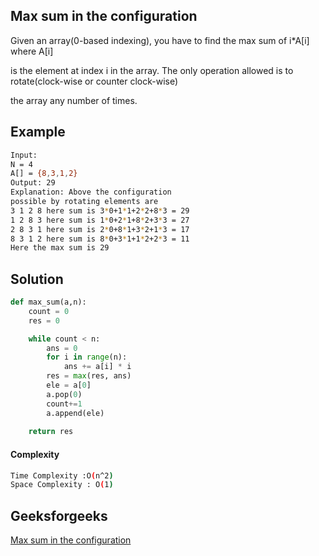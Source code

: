 ## Max sum in the configuration
Given an array(0-based indexing), you have to find the max sum of i*A[i] where A[i] 

is the element at index i in the array. The only operation allowed is to rotate(clock-wise or counter clock-wise) 

the array any number of times.

## Example 
```bash
Input:
N = 4
A[] = {8,3,1,2}
Output: 29
Explanation: Above the configuration
possible by rotating elements are
3 1 2 8 here sum is 3*0+1*1+2*2+8*3 = 29
1 2 8 3 here sum is 1*0+2*1+8*2+3*3 = 27
2 8 3 1 here sum is 2*0+8*1+3*2+1*3 = 17
8 3 1 2 here sum is 8*0+3*1+1*2+2*3 = 11
Here the max sum is 29 

```

## Solution 

```python
def max_sum(a,n):
    count = 0
    res = 0

    while count < n:
        ans = 0
        for i in range(n):
            ans += a[i] * i
        res = max(res, ans)
        ele = a[0]
        a.pop(0)
        count+=1
        a.append(ele)
        
    return res
 ```
#### Complexity
```bash
Time Complexity :O(n^2)
Space Complexity : O(1)
```

## Geeksforgeeks
[Max sum in the configuration](https://practice.geeksforgeeks.org/problems/max-sum-in-the-configuration/1?page=1&difficulty[]=1&status[]=unsolved&category[]=Arrays&sortBy=submissions)
